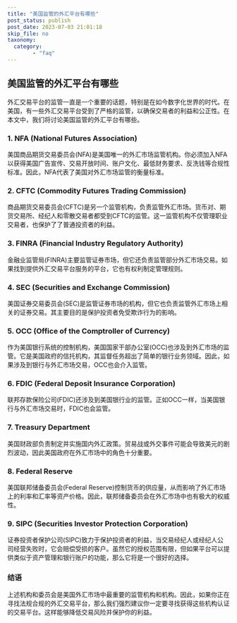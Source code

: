 ```yaml
---
title: "美国监管的外汇平台有哪些"
post_status: publish
post_date: 2023-07-03 21:01:18
skip_file: no
taxonomy:
  category:
        - "faq"
---
```


## 美国监管的外汇平台有哪些

外汇交易平台的监管一直是一个重要的话题，特别是在如今数字化世界的时代。在美国，有一些外汇交易平台受到了严格的监管，以确保交易者的利益和公正性。在本文中，我们将讨论美国监管的外汇平台有哪些。

### 1. NFA (National Futures Association)

美国商品期货交易委员会(NFA)是美国唯一的外汇市场监管机构。你必须加入NFA以获得美国广告宣传、交易开放时间、账户文化、最低财务要求、反洗钱等合规性标准。因此，NFA代表了美国对外汇市场监管的衡量标准。

### 2. CFTC (Commodity Futures Trading Commission)

商品期货交易委员会(CFTC)是另一个监管机构，负责监管外汇市场。货币对、期货交易所、经纪人和零散交易者都受到CFTC的监管。这一监管机构不仅管理职业交易者，也保护了了普通投资者的利益。

### 3. FINRA (Financial Industry Regulatory Authority)

金融业监管局(FINRA)主要监管证券市场，但它还负责监管部分外汇市场交易。如果找到提供外汇交易平台服务的平台，它也有权利制定管理规则。

### 4. SEC (Securities and Exchange Commission)

美国证券交易委员会(SEC)是监管证券市场的机构，但它也负责监管外汇市场上相关的证券交易。其主要目的是保护投资者免受欺诈行为的影响。

### 5. OCC (Office of the Comptroller of Currency)

作为美国银行系统的控制机构，美国国家干部办公室(OCC)也涉及到外汇市场的监管。它是美国政府的信托机构，其监督任务超出了简单的银行业务领域。因此，如果涉及到银行与外汇市场交易，OCC也会介入监管。

### 6. FDIC (Federal Deposit Insurance Corporation)

联邦存款保险公司(FDIC)还涉及到美国银行业的监管。正如OCC一样，当美国银行与外汇市场交易时，FDIC也会监管。

### 7. Treasury Department

美国财政部负责制定并实施国内外汇政策。贸易战或外交事件可能会导致美元的剧烈波动，因此美国政府在外汇市场中的角色十分重要。

### 8. Federal Reserve

美国联邦储备委员会(Federal Reserve)控制货币的供应量，从而影响了外汇市场上的利率和汇率等资产价格。因此，联邦储备委员会在外汇市场中也有极大的权威性。

### 9. SIPC (Securities Investor Protection Corporation)

证券投资者保护公司(SIPC)致力于保护投资者的利益，当交易经纪人或经纪人公司经营失败时，它会赔偿受损的客户。虽然它的授权范围有限，但如果平台可以提供类似于资产管理和银行账户的功能，那么它将是一个很好的选择。

### 结语

上述机构和委员会是美国外汇市场中最重要的监管机构和机构。因此，如果你正在寻找法规合规的外汇交易平台，那么我们强烈建议你一定要寻找获得这些机构认证的交易平台。这样能够降低交易风险并保护你的利益。
